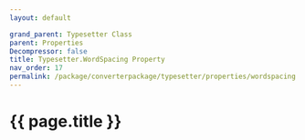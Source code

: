 ```yaml
---
layout: default

grand_parent: Typesetter Class
parent: Properties
Decompressor: false
title: Typesetter.WordSpacing Property
nav_order: 17
permalink: /package/converterpackage/typesetter/properties/wordspacing
---
```

# {{ page.title }}
